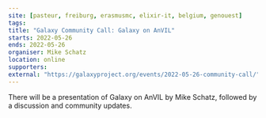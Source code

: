 ```yaml
---
site: [pasteur, freiburg, erasmusmc, elixir-it, belgium, genouest] 
tags: 
title: "Galaxy Community Call: Galaxy on AnVIL"
starts: 2022-05-26
ends: 2022-05-26
organiser: Mike Schatz 
location: online
supporters:
external: "https://galaxyproject.org/events/2022-05-26-community-call/"
---
```


There will be a presentation of Galaxy on AnVIL by Mike Schatz, followed by a discussion and community updates.
